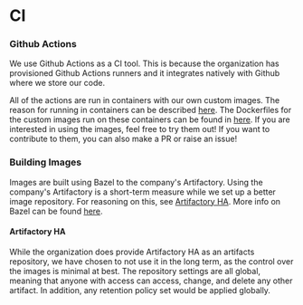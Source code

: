 # CI

### Github Actions

We use Github Actions as a CI tool. This is because the organization has provisioned Github Actions
runners and it integrates natively with Github where we store our code. 

All of the actions are run in containers with our own custom images. The reason for running in containers
can be described [here](https://confluence.tri-ad.tech/pages/viewpage.action?spaceKey=IEKB&title=Restrictions).
The Dockerfiles for the custom images run on these containers can be found in [here](/infra/images). If you are
interested in using the images, feel free to try them out! If you want to contribute to them, you can also make
a PR or raise an issue!

### Building Images

Images are built using Bazel to the company's Artifactory. Using the company's Artifactory is a short-term measure
while we set up a better image repository. For reasoning on this, see [Artifactory HA](#artifactory-ha). More info 
on Bazel can be found [here](./bazel/bazel.md).

<!-- 
TODO: Add build constraints here when implemented, or pull it out into a separate file/section
https://jira.tri-ad.tech/browse/WCMDO-60
-->

#### Artifactory HA

While the organization does provide Artifactory HA as an artifacts repository, we have chosen to not use
it in the long term, as the control over the images is minimal at best. The repository settings are all global, 
meaning that anyone with access can access, change, and delete any other artifact. In addition, any retention 
policy set would be applied globally.